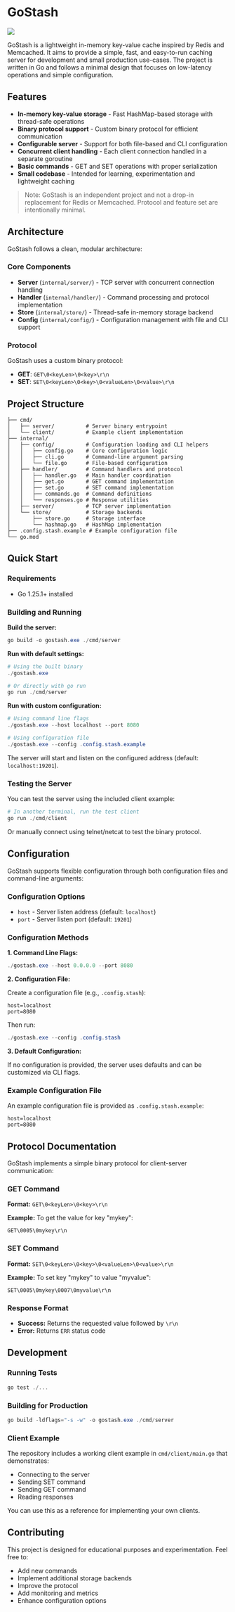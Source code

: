 # GoStash

<img src="./logo.png" />

GoStash is a lightweight in-memory key-value cache inspired by Redis and Memcached. It aims to provide a simple, fast, and easy-to-run caching server for development and small production use-cases. The project is written in Go and follows a minimal design that focuses on low-latency operations and simple configuration.

## Features

- **In-memory key-value storage** - Fast HashMap-based storage with thread-safe operations
- **Binary protocol support** - Custom binary protocol for efficient communication
- **Configurable server** - Support for both file-based and CLI configuration
- **Concurrent client handling** - Each client connection handled in a separate goroutine
- **Basic commands** - GET and SET operations with proper serialization
- **Small codebase** - Intended for learning, experimentation and lightweight caching

> Note: GoStash is an independent project and not a drop-in replacement for Redis or Memcached. Protocol and feature set are intentionally minimal.

## Architecture

GoStash follows a clean, modular architecture:

### Core Components

- **Server** (`internal/server/`) - TCP server with concurrent connection handling
- **Handler** (`internal/handler/`) - Command processing and protocol implementation
- **Store** (`internal/store/`) - Thread-safe in-memory storage backend
- **Config** (`internal/config/`) - Configuration management with file and CLI support

### Protocol

GoStash uses a custom binary protocol:

- **GET**: `GET\0<keyLen>\0<key>\r\n`
- **SET**: `SET\0<keyLen>\0<key>\0<valueLen>\0<value>\r\n`

## Project Structure

```
├── cmd/
│   ├── server/          # Server binary entrypoint
│   └── client/          # Example client implementation
├── internal/
│   ├── config/          # Configuration loading and CLI helpers
│   │   ├── config.go    # Core configuration logic
│   │   ├── cli.go       # Command-line argument parsing
│   │   └── file.go      # File-based configuration
│   ├── handler/         # Command handlers and protocol
│   │   ├── handler.go   # Main handler coordination
│   │   ├── get.go       # GET command implementation
│   │   ├── set.go       # SET command implementation
│   │   ├── commands.go  # Command definitions
│   │   └── responses.go # Response utilities
│   ├── server/          # TCP server implementation
│   └── store/           # Storage backends
│       ├── store.go     # Storage interface
│       └── hashmap.go   # HashMap implementation
├── .config.stash.example # Example configuration file
└── go.mod
```

## Quick Start

### Requirements

- Go 1.25.1+ installed

### Building and Running

**Build the server:**

```powershell
go build -o gostash.exe ./cmd/server
```

**Run with default settings:**

```powershell
# Using the built binary
./gostash.exe

# Or directly with go run
go run ./cmd/server
```

**Run with custom configuration:**

```powershell
# Using command line flags
./gostash.exe --host localhost --port 8080

# Using configuration file
./gostash.exe --config .config.stash.example
```

The server will start and listen on the configured address (default: `localhost:19201`).

### Testing the Server

You can test the server using the included client example:

```powershell
# In another terminal, run the test client
go run ./cmd/client
```

Or manually connect using telnet/netcat to test the binary protocol.

## Configuration

GoStash supports flexible configuration through both configuration files and command-line arguments:

### Configuration Options

- `host` - Server listen address (default: `localhost`)
- `port` - Server listen port (default: `19201`)

### Configuration Methods

**1. Command Line Flags:**

```powershell
./gostash.exe --host 0.0.0.0 --port 8080
```

**2. Configuration File:**

Create a configuration file (e.g., `.config.stash`):

```text
host=localhost
port=8080
```

Then run:

```powershell
./gostash.exe --config .config.stash
```

**3. Default Configuration:**

If no configuration is provided, the server uses defaults and can be customized via CLI flags.

### Example Configuration File

An example configuration file is provided as `.config.stash.example`:

```text
host=localhost
port=8080
```

## Protocol Documentation

GoStash implements a simple binary protocol for client-server communication:

### GET Command

**Format:** `GET\0<keyLen>\0<key>\r\n`

**Example:** To get the value for key "mykey":

```
GET\0005\0mykey\r\n
```

### SET Command

**Format:** `SET\0<keyLen>\0<key>\0<valueLen>\0<value>\r\n`

**Example:** To set key "mykey" to value "myvalue":

```
SET\0005\0mykey\0007\0myvalue\r\n
```

### Response Format

- **Success:** Returns the requested value followed by `\r\n`
- **Error:** Returns `ERR` status code

## Development

### Running Tests

```powershell
go test ./...
```

### Building for Production

```powershell
go build -ldflags="-s -w" -o gostash.exe ./cmd/server
```

### Client Example

The repository includes a working client example in `cmd/client/main.go` that demonstrates:

- Connecting to the server
- Sending SET command
- Sending GET command
- Reading responses

You can use this as a reference for implementing your own clients.

## Contributing

This project is designed for educational purposes and experimentation. Feel free to:

- Add new commands
- Implement additional storage backends
- Improve the protocol
- Add monitoring and metrics
- Enhance configuration options
